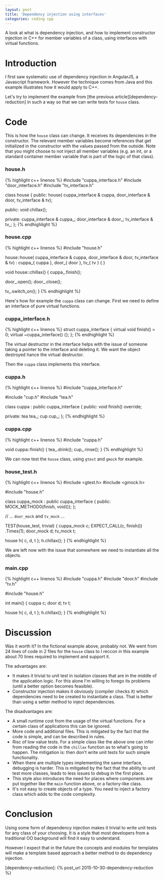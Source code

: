 ```yaml
---
layout: post
title: 'Dependency injection using interfaces'
categories: coding cpp
---
```


A look at what is dependency injection, and how to implement constructor
injection in C++ for member variables of a class, using interfaces with virtual
functions.


# Introduction

I first saw systematic use of dependency injection in AngularJS, a Javascript
framework. However the technique comes from Java and this example illustrates
how it would apply to C++.

Let's try to implement the example from [the previous
article][dependency-reduction] in such a way so that we can write tests for
`house` class.


# Code

This is how the `house` class can change. It receives its dependencies in the
constructor. The relevant member variables become references that get
initialized in the constructor with the values passed from the outside. Note
that you might choose to not inject all member variables (e.g. an int, or a
standard container member variable that is part of the logic of that class).

### house.h
{% highlight c++ linenos %}
#include "cuppa_interface.h"
#include "door_interface.h"
#include "tv_interface.h"

class house
{
public:
  house(
    cuppa_interface & cuppa,
    door_interface & door,
    tv_interface & tv);

public:
  void chillax();

private:
  cuppa_interface & cuppa_;
  door_interface & door_;
  tv_interface & tv_;
};
{% endhighlight %}

### house.cpp
{% highlight c++ linenos %}
#include "house.h"

house::house(
    cuppa_interface & cuppa,
    door_interface & door,
    tv_interface & tv) :
      cuppa_{ cuppa },
      door_{ door },
      tv_{ tv }
{
}

void house::chillax() {
  cuppa_.finish();

  door_.open();
  door_.close();

  tv_.switch_on();
}
{% endhighlight %}

Here's how for example the `cuppa` class can change. First we need to define an
interface of pure virtual functions.

### cuppa_interface.h
{% highlight c++ linenos %}
struct cuppa_interface
{
  virtual void finish() = 0;
  virtual ~cuppa_interface() {};
};
{% endhighlight %}

The virtual destructor in the interface helps with the issue of someone taking
a pointer to the interface and deleting it. We want the object destroyed hance
the virtual destructor.

Then the `cuppa` class implements this interface.

### cuppa.h
{% highlight c++ linenos %}
#include "cuppa_interface.h"

#include "cup.h"
#include "tea.h"

class cuppa :
  public cuppa_interface
{
public:
  void finish() override;

private:
  tea tea_;
  cup cup_;
};
{% endhighlight %}

### cuppa.cpp
{% highlight c++ linenos %}
#include "cuppa.h"

void cuppa::finish() {
  tea_.drink();
  cup_.rinse();
}
{% endhighlight %}

We can now test the `house` class, using `gtest` and `gmock` for example.

### house_test.h
{% highlight c++ linenos %}
#include <gtest.h>
#include <gmock.h>

#include "house.h"

class cuppa_mock :
  public cuppa_interface
{
public:
  MOCK_METHOD0(finish, void());
};

// ... `door_mock` and `tv_mock` ...

TEST(house_test, trivial)
{
  cuppa_mock c;
  EXPECT_CALL(c, finish())
    .Times(1);
  door_mock d;
  tv_mock t;

  house h{ c, d, t };
  h.chillax();
}
{% endhighlight %}

We are left now with the issue that somewhere we need to instantiate all the
objects.

### main.cpp
{% highlight c++ linenos %}
#include "cuppa.h"
#include "door.h"
#include "tv.h"

#include "house.h"

int main() {
  cuppa c;
  door d;
  tv t;

  house h{ c, d, t };
  h.chillax();
}
{% endhighlight %}


# Discussion

Was it worth it? In the fictional example above, probably not. We went from 24
lines of code in 2 files for the `house` class to I reccon in this example
about 70 lines required to implement and support it.

The advantages are:

  - It makes it trivial to unit test in isolation classes that are in the
    middle of the application logic. For this alone I'm willing to forego its
    problems (until a better option becomes feasible).
  - Constructor injection makes it obviously (compiler checks it) which
    dependencies need to be created to instantiate a class. That is better than
    using a setter method to inject dependencies.

The disadvantages are:

  - A small runtime cost from the usage of the virtual functions. For a certain
    class of applications this can be ignored.
  - More code and additional files. This is mitigated by the fact that the code
    is simple, and can be described in rules.
  - Risc of low value tests. For a simple class like the above one can infer from
    reading the code in the `chillax` function as to what's going to happen.
    The mitigation is: then don't write unit tests for such simple
    functionality.
  - When there are multiple types implementing the same interface, debugging is
    harder. This is mitigated by the fact that the ability to unit test more
    classes, leads to less issues to debug in the first place.
  - This style also introduces the need for places where components are put
    together like the `main` function above, or a factory-like class.
  - It's not easy to create objects of a type. You need to inject a factory
    class which adds to the code complexity.

# Conclusion

Using some form of dependency injection makes it trivial to write unit tests
for any class of your choosing. It is a style that most developers from a
traditional OO background will find it easy to understand.

However I expect that in the future the concepts and modules for templates will
make a template based approach a better method to do dependency injection.


[dependency-reduction]:    {% post_url 2015-10-30-dependency-reduction %}
